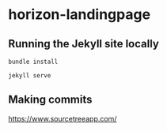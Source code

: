 # horizon-landingpage

## Running the Jekyll site locally
`bundle install`

`jekyll serve`

## Making commits

https://www.sourcetreeapp.com/
